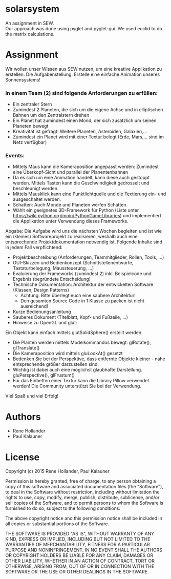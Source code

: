 # solarsystem

An assignment in SEW.  
Our approach was done using pyglet and pyglet-gui. We used euclid to do the matrix calculations.

# Assignment
Wir wollen unser Wissen aus SEW nutzen, um eine kreative Applikation zu erstellen. Die Aufgabenstellung:
Erstelle eine einfache Animation unseres Sonnensystems!

### In einem Team (2) sind folgende Anforderungen zu erfüllen:
* Ein zentraler Stern
* Zumindest 2 Planeten, die sich um die eigene Achse und in elliptischen Bahnen um den Zentralstern drehen
* Ein Planet hat zumindest einen Mond, der sich zusätzlich um seinen Planeten bewegt
* Kreativität ist gefragt: Weitere Planeten, Asteroiden, Galaxien,...
* Zumindest ein Planet wird mit einer Textur belegt (Erde, Mars,... sind im Netz verfügbar)

### Events:
* Mittels Maus kann die Kameraposition angepasst werden: Zumindest eine Überkopf-Sicht und parallel der Planentenbahnen
* Da es sich um eine Animation handelt, kann diese auch gestoppt werden. Mittels Tasten kann die Geschwindigkeit gedrosselt und beschleunigt werden.
* Mittels Mausklick kann eine Punktlichtquelle und die Textierung ein- und ausgeschaltet werden.
* Schatten: Auch Monde und Planeten werfen Schatten.
* Wählt ein geeignetes 3D-Framework für Python (Liste unter https://wiki.python.org/moin/PythonGameLibraries) und implementiert die Applikation unter Verwendung dieses Frameworks.

Abgabe: Die Aufgabe wird uns die nächsten Wochen begleiten und ist wie ein (kleines) Softwareprojekt zu realisieren, weshalb auch eine entsprechende Projektdokumentation notwendig ist. Folgende Inhalte sind in jedem Fall verpflichtend:
* Projektbeschreibung (Anforderungen, Teammitglieder, Rollen, Tools, ...)
* GUI-Skizzen und Bedienkonzept (Schnittstellenentwürfe, Tastaturbelegung, Maussteuerung, ...)
* Evaluierung der Frameworks (zumindest 2) inkl. Beispielcode und Ergebnis (begründete Entscheidung)
* Technische Dokumentation: Architektur der entwickelten Software (Klassen, Design Patterns)
  * Achtung: Bitte überlegt euch eine saubere Architektur!
  * Den gesamten Source Code in 1 Klasse zu packen ist nicht ausreichend!
* Kurze Bedienungsanleitung
* Sauberes Dokument (Titelblatt, Kopf- und Fußzeile, ...)
* Hinweise zu OpenGL und glut:

Ein Objekt kann einfach mittels glutSolidSphere() erstellt werden.
* Die Planten werden mittels Modelkommandos bewegt: glRotate(), glTranslate()
* Die Kameraposition wird mittels gluLookAt() gesetzt
* Bedenken Sie bei der Perspektive, dass entfernte Objekte kleiner - nahe entsprechende größer darzustellen sind.
* Wichtig ist dabei auch eine möglichst glaubhafte Darstellung. gluPerspective(), glFrustum()
* Für das Einbetten einer Textur kann die Library Pillow verwendet werden! Die Community unterstützt Sie bei der Verwendung.

Viel Spaß und viel Erfolg!

# Authors
* Rene Hollander
* Paul Kalauner

# License
Copyright (c) 2015 Rene Hollander, Paul Kalauner

Permission is hereby granted, free of charge, to any person obtaining a copy
of this software and associated documentation files (the "Software"), to deal
in the Software without restriction, including without limitation the rights
to use, copy, modify, merge, publish, distribute, sublicense, and/or sell
copies of the Software, and to permit persons to whom the Software is
furnished to do so, subject to the following conditions:

The above copyright notice and this permission notice shall be included in
all copies or substantial portions of the Software.

THE SOFTWARE IS PROVIDED "AS IS", WITHOUT WARRANTY OF ANY KIND, EXPRESS OR
IMPLIED, INCLUDING BUT NOT LIMITED TO THE WARRANTIES OF MERCHANTABILITY,
FITNESS FOR A PARTICULAR PURPOSE AND NONINFRINGEMENT.  IN NO EVENT SHALL THE
AUTHORS OR COPYRIGHT HOLDERS BE LIABLE FOR ANY CLAIM, DAMAGES OR OTHER
LIABILITY, WHETHER IN AN ACTION OF CONTRACT, TORT OR OTHERWISE, ARISING FROM,
OUT OF OR IN CONNECTION WITH THE SOFTWARE OR THE USE OR OTHER DEALINGS IN
THE SOFTWARE.

